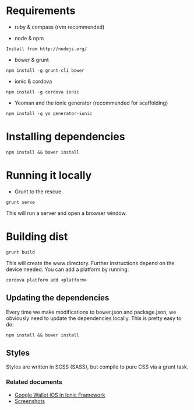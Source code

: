 # Requirements

- ruby & compass (rvm recommended)

- node & npm
```
Install from http://nodejs.org/
```

- bower & grunt
```shell
npm install -g grunt-cli bower
```

- ionic & cordova
```shell
npm install -g cordova ionic
```

- Yeoman and the ionic generator (recommended for scaffolding)

```shell
npm install -g yo generator-ionic
```


# Installing dependencies

```shell
npm install && bower install
```

# Running it locally

- Grunt to the rescue
```shell
grunt serve
```

This will run a server and open a browser window.

# Building dist

```shell
grunt build
```

This will create the www directory. Further instructions depend on the device needed. You can add a platform by running:

```shell
cordova platform add <platform>
```

## Updating the dependencies

Every time we make modifications to bower.json and package.json, we obviously need to update the dependencies locally. This is pretty easy to do:

```shell
npm install && bower install
```

## Styles

Styles are written in SCSS (SASS), but compile to pure CSS via a grunt task.

### Related documents

* [Google Wallet iOS in Ionic Framework](https://docs.google.com/document/d/1U2o7KXGZPL8EFmm5Oo9WsO1luaxmMdPqHWSLFW3iILo/edit#heading=h.dbdt7239ez0v)
* [Screenshots](https://drive.google.com/a/russigroup.com/folderview?id=0B1lB-i43vZI9TDNDanMyc1NJOFU&usp=sharing)